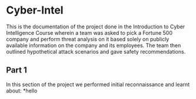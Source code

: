 # Cyber-Intel
This is the documentation of the project done in the Introduction to Cyber Intelligence Course wherein a team was asked to pick a Fortune 500 company and perform threat analysis on it based solely on publicly available information on the company and its employees. The team then outlined hypothetical attack scenarios and gave safety recommendations.

## Part 1
In this section of the project we performed initial reconnaissance and learnt about: 
*hello

